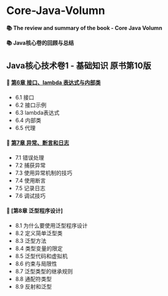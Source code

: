 # Core-Java-Volumn
**📚 The review and summary of the book - Core Java Volumn**

**📚 Java核心卷的回顾与总结**



## Java核心技术卷1 - 基础知识 原书第10版



#### 🥳 [第6章 接口、lambda 表达式与内部类](https://github.com/Tjyy-1223/Core-Java-Volumn/blob/main/core-book/Section%206%20%E6%8E%A5%E5%8F%A3%E3%80%81lambda%20%E8%A1%A8%E8%BE%BE%E5%BC%8F%E4%B8%8E%E5%86%85%E9%83%A8%E7%B1%BB.md)

+ 6.1 接口
+ 6.2 接口示例
+ 6.3 lambda表达式
+ 6.4 内部类
+ 6.5 代理

#### 🥳 [第7章 异常、断言和日志](https://github.com/Tjyy-1223/Core-Java-Volumn/blob/main/core-book/Section%207%20%E5%BC%82%E5%B8%B8%E3%80%81%E6%96%AD%E8%A8%80%E5%92%8C%E6%97%A5%E5%BF%97.md)

+ 7.1 错误处理
+ 7.2 捕获异常
+ 7.3 使用异常机制的技巧
+ 7.4 使用断言
+ 7.5 记录日志
+ 7.6 调试技巧

#### 🥳 [第8章 泛型程序设计]

+ 8.1 为什么要使用泛型程序设计
+ 8.2 定义简单泛型类
+ 8.3 泛型方法
+ 8.4 类型变量的限定
+ 8.5 泛型代码和虚拟机
+ 8.6 约束与局限性
+ 8.7 泛型类型的继承规则
+ 8.8 通配符类型
+ 8.9 反射和泛型
